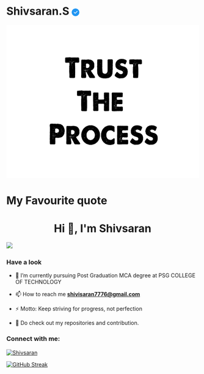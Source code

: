 # Shivsaran.S <img align="center" src="images/check.png" height="20px" width="20px">

<img align="" src="images/Trust the process.jpg" height="400px" width="1000px">

# My Favourite quote

<h1 align="center">Hi 👋, I'm Shivsaran</h1>

![](https://komarev.com/ghpvc/?username=Shivsaran776&color=orange&style=flat-square)

### Have a look
- 🔭 I’m currently pursuing Post Graduation MCA degree at PSG COLLEGE OF TECHNOLOGY

- 📫 How to reach me **shivisaran7776@gmail.com**

- ⚡ Motto: Keep striving for progress, not perfection

- 📄 Do check out my repositories and contribution.

<h3 align="left">Connect with me:</h3>
<p align="left">
<a href="https://www.linkedin.com/in/shivsaran-s-365b31242/" target="blank"><img align="center" src="https://raw.githubusercontent.com/rahuldkjain/github-profile-readme-generator/master/src/images/icons/Social/linked-in-alt.svg" alt="Shivsaran" height="30" width="40" /></a>
</p>


[![GitHub Streak](https://github-readme-streak-stats.herokuapp.com?user=Shivsaran7776&theme=apprentice&hide_border=true&date_format=j%20M%5B%20Y%5D)](https://git.io/streak-stats)
